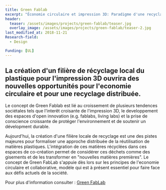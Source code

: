 ```yaml
---
title: Green Fablab
excerpt: "Économie circulaire et impression 3D: Paradigme d'une recyclage local et distribué"
header:
  teaser: /assets/images/projects/green-fablab/teaser.jpg
  overlay_image: /assets/images/projects/green-fablab/teaser-2.jpg  
last_modified_at: 2018-11-21
Research-field:
  - Design

Funding: [UL]
---
```


## La création d'un filière de récyclage local du plastique pour l'impression 3D ouvrira des nouvelles opportunités pour l'economie circulaire et pour une recyclage distribuée.

Le concept de Green Fablab est lié au croissement de plusieurs tendences sociétales tels que l'interêt croisante de l'impression 3D, le developpement des espaces d'open innovation (e.g. fablabs, living labs) et la prise de conscience croissante de protéger l'environnement et de soutenir un dévelopment durable.

Aujourd'hui, la création d'une filière locale de recyclage est une des pistes majeures pour formaliser une approche distribuée de la réutilisation de matières plastiques. L'intégration de ces matières récyclées dans ces espaces de co-création permet de considérer ces déchets comme des gisements et de les transformer en "nouvelles matières premières".
Le concept de Green FabLab s'appuie dès lors sur les principes de l'economie circulaire et collaborative, modèle qui est à présent essentiel pour faire face aux défis actuels de la société.

Pour plus d'information consulter : [Green FabLab](http://lf2l.fr/fr/projects/green-fablab/)

